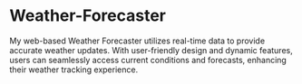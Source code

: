 # Weather-Forecaster
My web-based Weather Forecaster utilizes real-time data to provide accurate weather updates. With user-friendly design and dynamic features, users can seamlessly access current conditions and forecasts, enhancing their weather tracking experience.
